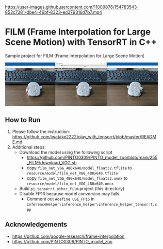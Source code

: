https://user-images.githubusercontent.com/11009876/154783543-852c7281-dbe4-46bf-8323-ed279316d7b7.mp4

# FILM (Frame Interpolation for Large Scene Motion) with TensorRT in C++
Sample project for FILM (Frame Interpolation for Large Scene Motion)

![00_doc/demo.jpg](00_doc/demo.jpg)

## How to Run
1. Please follow the instruction: https://github.com/iwatake2222/play_with_tensorrt/blob/master/README.md
2. Additional steps:
    - Download the model using the following script
        - https://github.com/PINTO0309/PINTO_model_zoo/blob/main/255_FILM/download_VGG.sh
        - copy `film_net_VGG_480x640/model_float32.tflite` to `resource/model/film_net_VGG_480x640.tflite`
        - copy `film_net_VGG_480x640/model_float32.onnx` to `resource/model/film_net_VGG_480x640.onnx`
    - Build  `pj_tensorrt_other_film` project (this directory)
    - Disable FP16 because model conversion may fails
        - Comment out `#define USE_FP16` in `InferenceHelper\inference_helper\inference_helper_tensorrt.cpp`

## Acknowledgements
- https://github.com/google-research/frame-interpolation
- https://github.com/PINTO0309/PINTO_model_zoo

